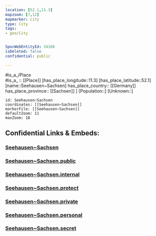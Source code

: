 ```yaml
---
location: [52.1,11.3] 
mapzoom: [7,12] 
mapmarker: city 
type: City
tags:
- geo/City


SpocWebEntityId: 34168
isDeleted: false
confidential: public

---
```

#is_a_/Place  
#is_a_ :: [[Place]] 
[has_place_longitude::11.3] 
[has_place_latitude::52.1] 
[name::Seehausen~Sachsen] 
has_place_country:: [[Germany]]  
has_place_province:: [[Sachsen]] ] 
[Population::] 
[Unknown::] 


```leaflet
id: Seehausen~Sachsen
coordinates: [[Seehausen~Sachsen]] 
markerFile: [[Seehausen~Sachsen]] 
defaultZoom: 11 
maxZoom: 18
```


## Confidential Links & Embeds: 

### [Seehausen~Sachsen](/_Standards/Earth/Continent/Europe/Europe~Central/Germany/Germany~East/Sachsen-Anhalt/counties~SA/Börde/cities~Börde/Wanzleben-Börde/City/Seehausen~Sachsen.md) 

### [Seehausen~Sachsen.public](/_public/Earth/Continent/Europe/Europe~Central/Germany/Germany~East/Sachsen-Anhalt/counties~SA/Börde/cities~Börde/Wanzleben-Börde/City/Seehausen~Sachsen.public.md) 

### [Seehausen~Sachsen.internal](/_internal/Earth/Continent/Europe/Europe~Central/Germany/Germany~East/Sachsen-Anhalt/counties~SA/Börde/cities~Börde/Wanzleben-Börde/City/Seehausen~Sachsen.internal.md) 

### [Seehausen~Sachsen.protect](/_protect/Earth/Continent/Europe/Europe~Central/Germany/Germany~East/Sachsen-Anhalt/counties~SA/Börde/cities~Börde/Wanzleben-Börde/City/Seehausen~Sachsen.protect.md) 

### [Seehausen~Sachsen.private](/_private/Earth/Continent/Europe/Europe~Central/Germany/Germany~East/Sachsen-Anhalt/counties~SA/Börde/cities~Börde/Wanzleben-Börde/City/Seehausen~Sachsen.private.md) 

### [Seehausen~Sachsen.personal](/_personal/Earth/Continent/Europe/Europe~Central/Germany/Germany~East/Sachsen-Anhalt/counties~SA/Börde/cities~Börde/Wanzleben-Börde/City/Seehausen~Sachsen.personal.md) 

### [Seehausen~Sachsen.secret](/_secret/Earth/Continent/Europe/Europe~Central/Germany/Germany~East/Sachsen-Anhalt/counties~SA/Börde/cities~Börde/Wanzleben-Börde/City/Seehausen~Sachsen.secret.md)

